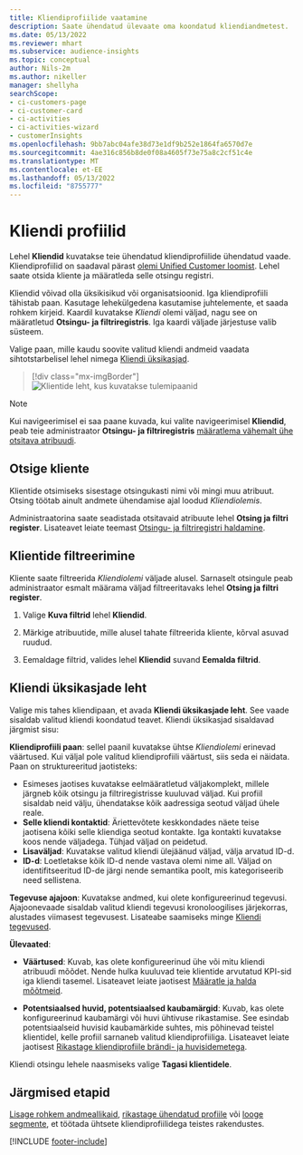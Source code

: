 ```yaml
---
title: Kliendiprofiilide vaatamine
description: Saate ühendatud ülevaate oma koondatud kliendiandmetest.
ms.date: 05/13/2022
ms.reviewer: mhart
ms.subservice: audience-insights
ms.topic: conceptual
author: Nils-2m
ms.author: nikeller
manager: shellyha
searchScope:
- ci-customers-page
- ci-customer-card
- ci-activities
- ci-activities-wizard
- customerInsights
ms.openlocfilehash: 9bb7abc04afe38d73e1df9b252e1864fa6570d7e
ms.sourcegitcommit: 4ae316c856b8de0f08a4605f73e75a8c2cf51c4e
ms.translationtype: MT
ms.contentlocale: et-EE
ms.lasthandoff: 05/13/2022
ms.locfileid: "8755777"
---
```

# <a name="customer-profiles"></a>Kliendi profiilid

Lehel **Kliendid** kuvatakse teie ühendatud kliendiprofiilide ühendatud vaade. Kliendiprofiilid on saadaval pärast [olemi Unified Customer loomist](data-unification.md). Lehel saate otsida kliente ja määratleda selle otsingu registri.

Kliendid võivad olla üksikisikud või organisatsioonid. Iga kliendiprofiili tähistab paan. Kasutage lehekülgedena kasutamise juhtelemente, et saada rohkem kirjeid. Kaardil kuvatakse *Kliendi* olemi väljad, nagu see on määratletud **Otsingu- ja filtriregistris**. Iga kaardi väljade järjestuse valib süsteem.

Valige paan, mille kaudu soovite valitud kliendi andmeid vaadata sihtotstarbelisel lehel nimega [Kliendi üksikasjad](customer-profiles.md#customer-details-page).

> [!div class="mx-imgBorder"]
> ![Klientide leht, kus kuvatakse tulemipaanid](media/customers-page-result-tiles-B2C.png "Klientide leht, kus kuvatakse tulemipaanid")

> [!NOTE]
> Kui navigeerimisel ei saa paane kuvada, kui valite navigeerimisel **Kliendid**, peab teie administraator **Otsingu- ja filtriregistris** [määratlema vähemalt ühe otsitava atribuudi](search-filter-index.md).

## <a name="search-for-customers"></a>Otsige kliente

Klientide otsimiseks sisestage otsingukasti nimi või mingi muu atribuut. Otsing töötab ainult andmete ühendamise ajal loodud *Kliendiolemis*.

Administraatorina saate seadistada otsitavaid atribuute lehel **Otsing ja filtri register**. Lisateavet leiate teemast [Otsingu- ja filtriregistri haldamine](search-filter-index.md).

## <a name="filter-customers"></a>Klientide filtreerimine

Kliente saate filtreerida *Kliendiolemi* väljade alusel. Sarnaselt otsingule peab administraator esmalt määrama väljad filtreeritavaks lehel **Otsing ja filtri register**.

1. Valige **Kuva filtrid** lehel **Kliendid**.

1. Märkige atribuutide, mille alusel tahate filtreerida kliente, kõrval asuvad ruudud.

1. Eemaldage filtrid, valides lehel **Kliendid** suvand **Eemalda filtrid**.

## <a name="customer-details-page"></a>Kliendi üksikasjade leht

Valige mis tahes kliendipaan, et avada **Kliendi üksikasjade leht**. See vaade sisaldab valitud kliendi koondatud teavet. Kliendi üksikasjad sisaldavad järgmist sisu:

**Kliendiprofiili paan**: sellel paanil kuvatakse ühtse *Kliendiolemi* erinevad väärtused. Kui väljal pole valitud kliendiprofiili väärtust, siis seda ei näidata. Paan on struktureeritud jaotisteks:

- Esimeses jaotises kuvatakse eelmääratletud väljakomplekt, millele järgneb kõik otsingu ja filtriregistrisse kuuluvad väljad. Kui profiil sisaldab neid välju, ühendatakse kõik aadressiga seotud väljad ühele reale.
- **Selle kliendi kontaktid**: Äriettevõtete keskkondades näete teise jaotisena kõiki selle kliendiga seotud kontakte. Iga kontakti kuvatakse koos nende väljadega. Tühjad väljad on peidetud.
- **Lisaväljad**: Kuvatakse valitud kliendi ülejäänud väljad, välja arvatud ID-d.
- **ID-d**: Loetletakse kõik ID-d nende vastava olemi nime all. Väljad on identifitseeritud ID-de järgi nende semantika poolt, mis kategoriseerib need sellistena.

**Tegevuse ajajoon**: Kuvatakse andmed, kui olete konfigureerinud tegevusi. Ajajoonevaade sisaldab valitud kliendi tegevusi kronoloogilises järjekorras, alustades viimasest tegevusest. Lisateabe saamiseks minge [Kliendi tegevused](activities.md).

**Ülevaated**:

- **Väärtused**: Kuvab, kas olete konfigureerinud ühe või mitu kliendi atribuudi mõõdet. Nende hulka kuuluvad teie klientide arvutatud KPI-sid iga kliendi tasemel. Lisateavet leiate jaotisest [Määratle ja halda mõõtmeid](measures.md).

- **Potentsiaalsed huvid, potentsiaalsed kaubamärgid**: Kuvab, kas olete konfigureerinud kaubamärgi või huvi ühtivuse rikastamise. See esindab potentsiaalseid huvisid kaubamärkide suhtes, mis põhinevad teistel klientidel, kelle profiil sarnaneb valitud kliendiprofiiliga. Lisateavet leiate jaotisest [Rikastage kliendiprofiile brändi- ja huvisidemetega](enrichment-microsoft.md).

Kliendi otsingu lehele naasmiseks valige **Tagasi klientidele**.

## <a name="next-steps"></a>Järgmised etapid

[Lisage rohkem andmeallikaid](data-sources.md), [rikastage ühendatud profiile](enrichment-hub.md) või [looge segmente](segments.md), et töötada ühtsete kliendiprofiilidega teistes rakendustes.

[!INCLUDE [footer-include](includes/footer-banner.md)]
